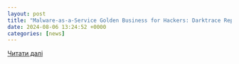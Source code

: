 ```yaml
---
layout: post
title: "Malware-as-a-Service Golden Business for Hackers: Darktrace Report"
date: 2024-08-06 13:24:52 +0000
categories: [news]
---
```


[Читати далі](https://www.technewsworld.com/story/malware-as-a-service-golden-business-for-hackers-darktrace-report-179312.html)
